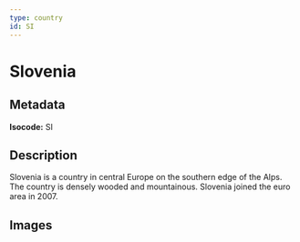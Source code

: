 ```yaml
---
type: country
id: SI
---
```


# Slovenia

## Metadata

**Isocode:** SI

## Description

Slovenia is a country in central Europe on the southern edge of the Alps. The country is densely wooded and mountainous. Slovenia joined the euro area in 2007.

## Images

